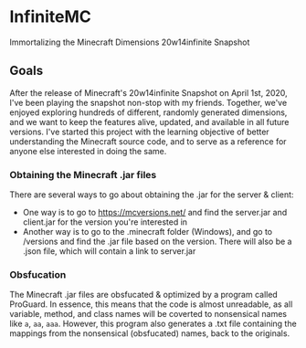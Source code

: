 # InfiniteMC
Immortalizing the Minecraft Dimensions 20w14infinite Snapshot

## Goals
After the release of Minecraft's 20w14infinite Snapshot on April 1st, 2020, I've been playing the snapshot non-stop with my friends. Together, we've enjoyed exploring hundreds of different, randomly generated dimensions, and we want to keep the features alive, updated, and available in all future versions. I've started this project with the learning objective of better understanding the Minecraft source code, and to serve as a reference for anyone else interested in doing the same.

### Obtaining the Minecraft .jar files
There are several ways to go about obtaining the .jar for the server & client:  

- One way is to go to <https://mcversions.net/> and find the server.jar and client.jar for the version you're interested in
- Another way is to go to the .minecraft folder (Windows), and go to /versions and find the .jar file based on the version. There will also be a .json file, which will contain a link to server.jar

### Obsfucation
The Minecraft .jar files are obsfucated & optimized by a program called ProGuard. In essence, this means that the code is almost unreadable, as all variable, method, and class names will be coverted to nonsensical names like `a`, `aa`, `aaa`. However, this program also generates a .txt file containing the mappings from the nonsensical (obsfucated) names, back to the originals.
